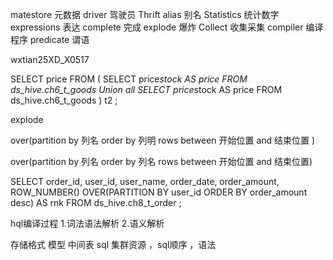 matestore 元数据
driver 驾驶员
Thrift 
alias 别名 
Statistics 统计数字
expressions 表达
complete 完成 
explode 爆炸
Collect 收集采集
compiler 编译程序
predicate 谓语

wxtian25XD_X0517

SELECT price FROM ( SELECT price*stock AS price FROM ds_hive.ch6_t_goods Union all SELECT price*stock AS price FROM ds_hive.ch6_t_goods ) t2 ;



explode

over(partition by 列名 order by 列明 rows between  开始位置 and 结束位置 )

over(partition by  列名 order by 列名 rows between 开始位置 and  结束位置)

SELECT order_id, user_id, user_name, order_date, order_amount, ROW_NUMBER() OVER(PARTITION BY user_id ORDER BY order_amount desc) AS rnk FROM ds_hive.ch8_t_order ;

hql编译过程
1.词法语法解析
2.语义解析



存储格式 
模型 中间表
sql 集群资源 ，sql顺序 ，语法
